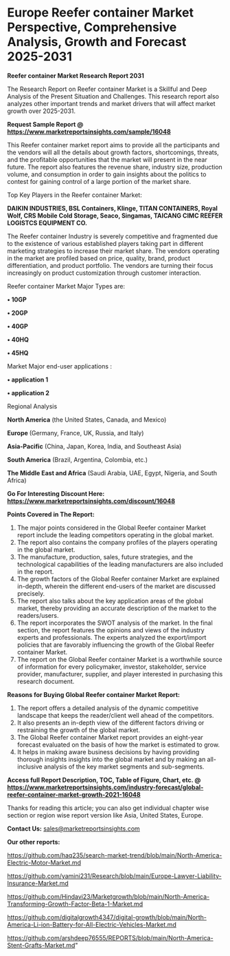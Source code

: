 # Europe Reefer container Market Perspective, Comprehensive Analysis, Growth and Forecast 2025-2031

<strong>Reefer container Market Research Report 2031</strong>

The Research Report on Reefer container Market is a Skillful and Deep Analysis of the Present Situation and Challenges. This research report also analyzes other important trends and market drivers that will affect market growth over 2025-2031.

<strong>Request Sample Report @ <a href=https://www.marketreportsinsights.com/sample/16048>https://www.marketreportsinsights.com/sample/16048</a></strong>

This Reefer container market report aims to provide all the participants and the vendors will all the details about growth factors, shortcomings, threats, and the profitable opportunities that the market will present in the near future. The report also features the revenue share, industry size, production volume, and consumption in order to gain insights about the politics to contest for gaining control of a large portion of the market share.

Top Key Players in the Reefer container Market:

<strong>DAIKIN INDUSTRIES, BSL Containers, Klinge, TITAN CONTAINERS, Royal Wolf, CRS Mobile Cold Storage, Seaco, Singamas, TAICANG CIMC REEFER LOGISTCS EQUIPMENT CO.</strong>

The Reefer container Industry is severely competitive and fragmented due to the existence of various established players taking part in different marketing strategies to increase their market share. The vendors operating in the market are profiled based on price, quality, brand, product differentiation, and product portfolio. The vendors are turning their focus increasingly on product customization through customer interaction.

Reefer container Market Major Types are:

<strong>• 10GP

• 20GP

• 40GP

• 40HQ

• 45HQ</strong>

Market Major end-user applications :

<strong>• application 1

• application 2</strong>

Regional Analysis

</u><strong><b>North America</b></strong> (the United States, Canada, and Mexico)

<strong><b>Europe </b></strong>(Germany, France, UK, Russia, and Italy)

<strong><b>Asia-Pacific</b></strong> (China, Japan, Korea, India, and Southeast Asia)

<strong><b>South America</b></strong> (Brazil, Argentina, Colombia, etc.)

<strong><b>The Middle East and Africa</b></strong> (Saudi Arabia, UAE, Egypt, Nigeria, and South Africa)

<strong>Go For Interesting Discount Here: <a href=https://www.marketreportsinsights.com/discount/16048>https://www.marketreportsinsights.com/discount/16048</a></strong>

<strong>Points Covered in The Report:</strong>
<ol>
  <li>The major points considered in the Global Reefer container Market report include the leading competitors operating in the global market.</li>
  <li>The report also contains the company profiles of the players operating in the global market.</li>
  <li>The manufacture, production, sales, future strategies, and the technological capabilities of the leading manufacturers are also included in the report.</li>
  <li>The growth factors of the Global Reefer container Market are explained in-depth, wherein the different end-users of the market are discussed precisely.</li>
  <li>The report also talks about the key application areas of the global market, thereby providing an accurate description of the market to the readers/users.</li>
  <li>The report incorporates the SWOT analysis of the market. In the final section, the report features the opinions and views of the industry experts and professionals. The experts analyzed the export/import policies that are favorably influencing the growth of the Global Reefer container Market.</li>
  <li>The report on the Global Reefer container Market is a worthwhile source of information for every policymaker, investor, stakeholder, service provider, manufacturer, supplier, and player interested in purchasing this research document.</li>
</ol>
<strong>Reasons for Buying Global Reefer container Market Report:</strong>

<ol>
  <li>The report offers a detailed analysis of the dynamic competitive landscape that keeps the reader/client well ahead of the competitors.</li>
  <li>It also presents an in-depth view of the different factors driving or restraining the growth of the global market.</li>
  <li>The Global Reefer container Market report provides an eight-year forecast evaluated on the basis of how the market is estimated to grow.</li>
  <li>It helps in making aware business decisions by having providing thorough insights insights into the global market and by making an all-inclusive analysis of the key market segments and sub-segments.</li>
</ol>
<strong>Access full Report Description, TOC, Table of Figure, Chart, etc. @ <a href=https://www.marketreportsinsights.com/industry-forecast/global-reefer-container-market-growth-2021-16048>https://www.marketreportsinsights.com/industry-forecast/global-reefer-container-market-growth-2021-16048</a></strong>


Thanks for reading this article; you can also get individual chapter wise section or region wise report version like Asia, United States, Europe.

<strong>Contact Us:</strong>
sales@marketreportsinsights.com

<strong>Our other reports:</strong>

<a href=https://github.com/haq235/search-market-trend/blob/main/North-America-Electric-Motor-Market.md>https://github.com/haq235/search-market-trend/blob/main/North-America-Electric-Motor-Market.md</a>

<a href=https://github.com/yamini231/Research/blob/main/Europe-Lawyer-Liability-Insurance-Market.md>https://github.com/yamini231/Research/blob/main/Europe-Lawyer-Liability-Insurance-Market.md</a>

<a href=https://github.com/Hindavi23/Marketgrowth/blob/main/North-America-Transforming-Growth-Factor-Beta-1-Market.md>https://github.com/Hindavi23/Marketgrowth/blob/main/North-America-Transforming-Growth-Factor-Beta-1-Market.md</a>

<a href=https://github.com/digitalgrowth4347/digital-growth/blob/main/North-America-Li-ion-Battery-for-All-Electric-Vehicles-Market.md>https://github.com/digitalgrowth4347/digital-growth/blob/main/North-America-Li-ion-Battery-for-All-Electric-Vehicles-Market.md</a>

<a href=https://github.com/arshdeep76555/REPORTS/blob/main/North-America-Stent-Grafts-Market.md>https://github.com/arshdeep76555/REPORTS/blob/main/North-America-Stent-Grafts-Market.md</a>"
